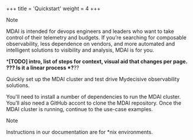 +++
title = 'Quickstart'
weight = 4
+++

> [!NOTE]
> MDAI is intended for devops engineers and leaders who want to take control of their telemetry and budgets. If you’re searching for composable observability, less dependence on vendors, and more automated and intelligent solutions to visibility and analysis, MDAI is for you.

***[TODO] intro, list of steps for context, visual aid that changes per page.
??? Is it a linear process *?**??

Quickly set up the MDAI cluster and test drive Mydecisive observability solutions.

You'll need to install a number of dependencies to run the MDAI cluster. You’ll also need a GitHub accont to clone the MDAI repository. Once the MDAI cluster is running, continue to the use-case examples.

> [!NOTE]
> Instructions in our documentation are for *nix environments.
